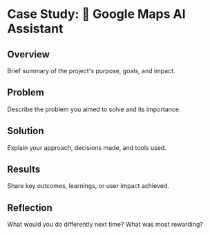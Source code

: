 # Case Study: 📍 Google Maps AI Assistant

## Overview
Brief summary of the project's purpose, goals, and impact.

## Problem
Describe the problem you aimed to solve and its importance.

## Solution
Explain your approach, decisions made, and tools used.

## Results
Share key outcomes, learnings, or user impact achieved.

## Reflection
What would you do differently next time? What was most rewarding?
